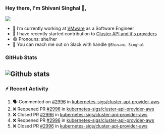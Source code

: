 ### Hey there, I'm Shivani Singhal 👋, 
![](https://komarev.com/ghpvc/?username=shivi28&color=green)

- 🔭 I’m currently working at [VMware](https://tanzu.vmware.com/) as a Software Engineer
- 👯 I have recently started contribution to [Cluster API and it's providers](https://github.com/kubernetes-sigs/cluster-api)
- 😄 Pronouns: she/her
- 💞️ You can reach me out on Slack with handle `@Shivani Singhal` 


### GitHub Stats

![Github stats](https://github-readme-stats.vercel.app/api?username=shivi28&count_private=true&show_icons=true&theme=dark&include_all_commits=true)
---

### :zap: Recent Activity

<!--START_SECTION:activity-->
1. 🗣 Commented on [#2996](https://github.com/kubernetes-sigs/cluster-api-provider-aws/issues/2996) in [kubernetes-sigs/cluster-api-provider-aws](https://github.com/kubernetes-sigs/cluster-api-provider-aws)
2. ❌ Reopened PR [#2996](https://github.com/kubernetes-sigs/cluster-api-provider-aws/pull/2996) in [kubernetes-sigs/cluster-api-provider-aws](https://github.com/kubernetes-sigs/cluster-api-provider-aws)
3. ❌ Closed PR [#2996](https://github.com/kubernetes-sigs/cluster-api-provider-aws/pull/2996) in [kubernetes-sigs/cluster-api-provider-aws](https://github.com/kubernetes-sigs/cluster-api-provider-aws)
4. ❌ Reopened PR [#2996](https://github.com/kubernetes-sigs/cluster-api-provider-aws/pull/2996) in [kubernetes-sigs/cluster-api-provider-aws](https://github.com/kubernetes-sigs/cluster-api-provider-aws)
5. ❌ Closed PR [#2996](https://github.com/kubernetes-sigs/cluster-api-provider-aws/pull/2996) in [kubernetes-sigs/cluster-api-provider-aws](https://github.com/kubernetes-sigs/cluster-api-provider-aws)
<!--END_SECTION:activity-->

